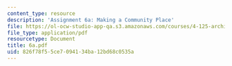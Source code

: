 ```yaml
---
content_type: resource
description: 'Assignment 6a: Making a Community Place'
file: https://ol-ocw-studio-app-qa.s3.amazonaws.com/courses/4-125-architecture-studio-building-in-landscapes-fall-2002/826f78f55ce7094134ba12bd68c0535a_6a.pdf
file_type: application/pdf
resourcetype: Document
title: 6a.pdf
uid: 826f78f5-5ce7-0941-34ba-12bd68c0535a
---
```

